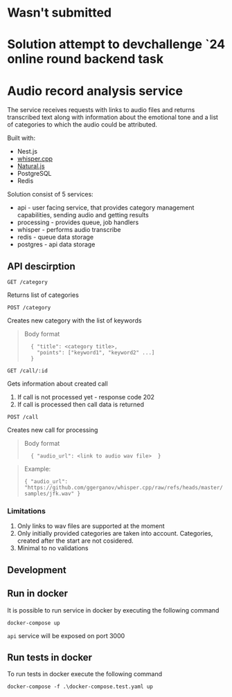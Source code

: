 # Wasn't submitted
# Solution attempt to devchallenge `24 online round backend task

Audio record analysis service
===

The service receives requests with links to audio files and returns transcribed text along with information about the emotional tone and a list of categories to which the audio could be attributed.  

Built with:
- Nest.js
- [whisper.cpp](https://github.com/ggerganov/whisper.cpp)
- [Natural.js](https://naturalnode.github.io/natural/)
- PostgreSQL
- Redis

Solution consist of 5 services:
- api - user facing service, that provides category management capabilities, sending audio and getting results
- processing - provides queue, job handlers
- whisper - performs audio transcribe
- redis - queue data storage
- postgres - api data storage

## API descirption

```GET /category```

Returns list of categories

```POST /category```

Creates new category with the list of keywords

> Body format
> ```
>   { "title": <category title>,
>     "points": ["keyword1", "keyword2" ...]
>   }
> ```


```GET /call/:id```

Gets information about created call

1. If call is not processed yet - response code 202
2. If call is processed then call data is returned


```POST /call```

Creates new call for processing

> Body format
> ```
>   { "audio_url": <link to audio wav file>  }
> ```


> Example: 
>
> `{ "audio_url": "https://github.com/ggerganov/whisper.cpp/raw/refs/heads/master/samples/jfk.wav" }`
>



### Limitations

1. Only links to wav files are supported at the moment
2. Only initially provided categories are taken into account. Categories, created after the start are not cosidered.
3. Minimal to no validations 

## Development

## Run in docker

It is possible to run service in docker by executing the following command

`docker-compose up`

`api` service will be exposed on port 3000

## Run tests in docker

To run tests in docker execute the following command

`docker-compose -f .\docker-compose.test.yaml up`

